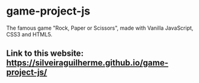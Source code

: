 # game-project-js
The famous game "Rock, Paper or Scissors", made with Vanilla JavaScript, CSS3 and HTML5. 

## Link to this website: https://silveiraguilherme.github.io/game-project-js/
